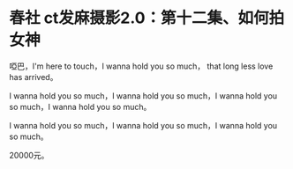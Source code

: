 # 春社 ct发麻摄影2.0：第十二集、如何拍女神

啞巴，I'm here to touch，I wanna hold you so much， that long less love has arrived。

I wanna hold you so much，I wanna hold you so much，I wanna hold you so much，I wanna hold you so much。

I wanna hold you so much，I wanna hold you so much，I wanna hold you so much。

20000元。